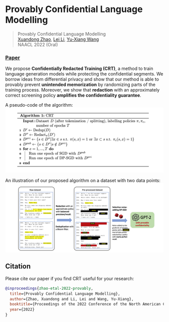 # Provably Confidential Language Modelling

> Provably Confidential Language Modelling  
> [Xuandong Zhao](https://xuandongzhao.github.io/), [Lei Li](https://sites.cs.ucsb.edu/~lilei/), [Yu-Xiang Wang](https://sites.cs.ucsb.edu/~yuxiangw/)  
> NAACL 2022 (Oral)

### [Paper](https://arxiv.org/abs/2205.01863)

We propose **Confidentially Redacted Training (CRT)**, a method to train language generation models while protecting the confidential segments.  We borrow ideas from differential privacy and show that our method is able to provably prevent **unintended memorization** by randomizing parts of the training process. Moreover, we show that **redaction** with an approximately correct screening policy **amplifies the confidentiality guarantee**. 

A pseudo-code of the algorithm:
![](figure/algo.png)

An illustration of our proposed algorithm on a dataset with two data points:
![](figure/algo_fig.png)


## Citation

Please cite our paper if you find CRT useful for your research:

```bibtex
@inproceedings{zhao-etal-2022-provably,
  title={Provably Confidential Language Modelling},
  author={Zhao, Xuandong and Li, Lei and Wang, Yu-Xiang},
  booktitle={Proceedings of the 2022 Conference of the North American Chapter of the Association for Computational Linguistics: Human Language Technologies},
  year={2022}
}
```

